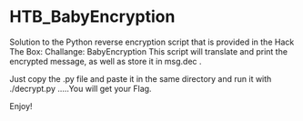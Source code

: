 # HTB_BabyEncryption
Solution to the Python reverse encryption script that is provided in the Hack The Box: Challange: BabyEncryption This script will translate and print the encrypted message, as well as store it in msg.dec .



Just copy the .py file and paste it in the same directory and run it with ./decrypt.py .....You will get your Flag.

Enjoy!
